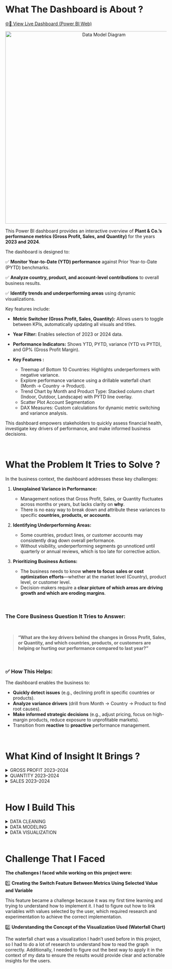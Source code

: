 #  What The Dashboard is About ?

[🌐🔗 View Live Dashboard (Power BI Web)](Uhttps://app.powerbi.com/links/9TUxn-T9wS?ctid=6aaec87a-744e-4251-94c0-291ddd50bc5a&pbi_source=linkShare)


<p align="center">
  <img src="https://github.com/user-attachments/assets/2f846c8c-4caf-4a19-a218-e1f731b9e4e0" alt="Data Model Diagram" width="600">
</p>


This Power BI dashboard provides an interactive overview of **Plant & Co.’s performance metrics (Gross Profit, Sales, and Quantity)** for the years **2023 and 2024**.

The dashboard is designed to:

✅ **Monitor Year-to-Date (YTD) performance** against Prior Year-to-Date (PYTD) benchmarks.

✅ **Analyze country, product, and account-level contributions** to overall business results.

✅ **Identify trends and underperforming areas** using dynamic visualizations.

Key features include:

* **Metric Switcher (Gross Profit, Sales, Quantity):** Allows users to toggle between KPIs, automatically updating all visuals and titles.
* **Year Filter:** Enables selection of 2023 or 2024 data.
* **Performance Indicators:** Shows YTD, PYTD, variance (YTD vs PYTD), and GP% (Gross Profit Margin).
* **Key Features :**

  * Treemap of Bottom 10 Countries: Highlights underperformers with negative variance.
  * Explore performance variance using a drillable waterfall chart (Month → Country → Product).
  * Trend Chart by Month and Product Type: Stacked column chart (Indoor, Outdoor, Landscape) with PYTD line overlay.
  * Scatter Plot Account Segmentation
  * DAX Measures: Custom calculations for dynamic metric switching and variance analysis.

This dashboard empowers stakeholders to quickly assess financial health, investigate key drivers of performance, and make informed business decisions.

<br>

# What the Problem It Tries to Solve ?

In the business context, the dashboard addresses these key challenges:

1. **Unexplained Variance in Performance:**

   * Management notices that Gross Profit, Sales, or Quantity fluctuates across months or years, but lacks clarity on **why**.
   * There is no easy way to break down and attribute these variances to specific **countries, products, or accounts**.

2. **Identifying Underperforming Areas:**

   * Some countries, product lines, or customer accounts may consistently drag down overall performance.
   * Without visibility, underperforming segments go unnoticed until quarterly or annual reviews, which is too late for corrective action.

3. **Prioritizing Business Actions:**

   * The business needs to know **where to focus sales or cost optimization efforts**—whether at the market level (Country), product level, or customer level.
   * Decision-makers require a **clear picture of which areas are driving growth and which are eroding margins**.

<br>

### The Core Business Question It Tries to Answer: 

<br>

> **“What are the key drivers behind the changes in Gross Profit, Sales, or Quantity, and which countries, products, or customers are helping or hurting our performance compared to last year?”**

 <br>

### ✅ How This Helps:

The dashboard enables the business to:

* **Quickly detect issues** (e.g., declining profit in specific countries or products).
* **Analyze variance drivers** (drill from Month → Country → Product to find root causes).
* **Make informed strategic decisions** (e.g., adjust pricing, focus on high-margin products, reduce exposure to unprofitable markets).
* Transition from **reactive** to **proactive** performance management.

<br>


# What Kind of Insight It Brings ?

<details>
  <summary>GROSS PROFIT 2023–2024</summary>
  
## ✅ Overall KPI Highlights
> Overall, total Gross Profit (YTD) dropped from 5.15M in 2023 to 1.40M in 2024 for the same period. However, the YTD vs PYTD gap improved
  significantly from -265K to -78K, indicating that the downward trend has been successfully mitigated. Gross Profit Margin remained relatively
  stable at around 39%, showing that margin structure is well maintained.


## ✅ Monthly Trend
> Monthly trends show sharp fluctuations. In 2023, declines were consistent in Q4, while in 2024 there was a positive spike in February (+117K)
  before declining again in March–April. This highlights the need for a more consistent month-on-month improvement momentum going forward.


## ✅ Product Type Performance
> Outdoor products continue to support growth amid weaknesses in Indoor & Landscape. In 2024, Outdoor recorded a net +44K while other products declined.  
  This signals an opportunity to expand Outdoor’s market share in the right segments.


## ✅ Country Breakdown
> Country analysis shows that some major contributors dropped sharply, such as Canada (-41K), Germany (-25K), and Japan (-19K). Conversely, markets
  like Poland, Qatar, and Thailand posted positive growth, albeit on a smaller scale.  
> **Recommendation**: strengthen strategies in declining markets and scale up in growing ones.”


## ✅ Account Segmentation
> The profitability segmentation scatter plot illustrates where accounts sit in terms of value (YTD sales) and profitability (GP%). Most accounts
  remain clustered in the Low Value–Low GP% quadrant, highlighting a concentration of lower-contributing accounts. A few accounts are beginning to
  shift toward higher GP% areas, though their overall value is still modest. This segmentation helps visualize opportunities for prioritization—accounts
  with high GP% but lower volumes could be targeted with up-sell and cross-sell strategies to move them into the High Value–High GP% quadrant.


## ✨Actionable Key Takeaways✨
- **Maintain margins** — control pricing & costs.  
- **Drive volume** — future Gross Profit growth hinges on account & key market penetration.  
- **Focus on Outdoor** — clear opportunities for strengthening sales in this product.  
- **Strengthen market strategy** — address declines in major countries, scale up in positive ones.  
- **Ensure monthly consistency** — avoid performance volatility with a more stable sales pipeline.

  <br>
  
</details>

<details>
  <summary>QUANTITY 2023–2024</summary>


## ✅ General Performance (YTD vs PYTD)

| Year | YTD Quantity | PYTD Quantity | Difference | Growth | GP%    |
| ---- | ------------ | ------------- | ---------- | ------ | ------ |
| 2023 | 555.66K      | 538.61K       | +17.05K    | +3.2%  | 39.62% |
| 2024 | 148.47K      | 160.84K       | -12.37K    | -7.7%  | 39.15% |

📌 **Insight:**

* 2023 showed **positive growth** in quantity with healthy profitability.
* 2024 experienced a **notable decline** in volume while maintaining stable GP%, indicating resilience in pricing or cost control.

🎯 **Recommendation:**

* Explore root causes of 2024 volume drop, especially in Q2.
* Maintain cost control to protect margins while rebuilding volume.

<br>

## ✅ Country-Level Breakdown

#### 📉 Top Contributors to Quantity Decline

* **2023:** 🇨🇳 China (-9.76K), 🇫🇷 France (-9.36K), 🇪🇸 Spain (-6.7K)
* **2024:** 🇨🇦 Canada (-5.42K), 🇺🇸 US (-2.45K), 🇭🇺 Hungary, 🇭🇷 Croatia, 🇨🇮 Ivory Coast

#### 📈 Countries with Quantity Growth

* **2023:** 🇸🇦 Saudi Arabia (+11.5K), 🇶🇦 Qatar (+6.7K), 🇨🇴 Colombia (+4.4K)
* **2024:** 🇵🇹 Portugal (+4.1K), 🇹🇭 Thailand (+2.7K), 🇬🇧 UK (+0.6K)

📌 **Insight:**

* Consistent underperformance in major markets like China and Canada impacted overall performance.
* Middle Eastern and Southeast Asian countries show **growth potential**.

🎯 **Recommendation:**

* Deep dive into top-declining markets to fix structural or operational issues.
* Double down on growing regions through local campaigns and distribution partnerships.

<br>

## ✅ Product-Type Breakdown

| Product Type | 2023 Delta | 2024 Delta |
| ------------ | ---------- | ---------- |
| Outdoor      | +24.8K     | -4.1K      |
| Indoor       | -4.7K      | -6.6K      |
| Landscape    | -3.1K      | -1.6K      |

📌 **Insight:**

* **2023:** Outdoor was the **key growth driver**.
* **2024:** All categories declined, with Indoor being the biggest drag.

🎯 **Recommendation:**

* Reevaluate Indoor product strategy: product relevance, pricing, and channel effectiveness.
* Consider targeted relaunch or bundled offers.

<br>

## ✅ Monthly & Quarterly Quantity Trends

#### 2023:

* **Growth Months:** April (+12K), June (+13K)
* **Drop Months:** July (-7K), September (-8K)
* **Best Quarter:** Q2 (157.06K)

#### 2024:

* **Growth Month:** February (+8.2K)
* **Drop Months:** March (-11.6K), April (-9.4K)
* **Worst Quarter:** Q2 (only 18.2K YTD)

📌 **Insight:**

* 2023 showed consistent Q2 performance; 2024 saw sharp early Q2 declines.

🎯 **Recommendation:**

* Reapply Q2 2023 strategies to reverse early-year slumps in 2024.
* Audit March-April campaigns, operations, and market conditions.

<br>

## ✅ Account Profitability Segmentation (Scatter Plot)

📌 **Insight:**

* In both years, many accounts reside in the **low quantity – low GP%** quadrant → potentially unprofitable.
* Some accounts show **low quantity – high GP%**, representing potential for **upselling**.

🎯 **Recommendation:**

* Segment customer base:

  * Focus on profitable accounts with sales potential.
  * Review pricing strategy or cost-to-serve for unprofitable segments.

<br> 

## ⛳ Strategies

| Focus Area   | Key Insight & Recommendation                                                                |
| ------------ | ------------------------------------------------------------------------------------------- |
| Country      | Investigate large drops (China, Canada); scale success in Portugal, Thailand, Saudi Arabia. |
| Product Type | Reboot Indoor strategy; maintain Outdoor relevance.                                         |
| Time Period  | Leverage Q2 seasonal strength from 2023; resolve Q2 2024 downturn immediately.              |
| Account Mgmt | Optimize around profitability, identify upsell opportunities in high GP% segments.          |

<br>

</details>



<details>
  <summary>SALES 2023–2024</summary>


## ✅ Overall Performance (YTD vs PYTD)

| Year | YTD Sales | PYTD Sales | Difference | Growth (%) | GP%    |
| ---- | --------- | ---------- | ---------- | ---------- | ------ |
| 2023 | 13.00M    | 13.51M     | -512K      | -3.8%      | 39.62% |
| 2024 | 3.57M     | 3.71M      | -136K      | -3.7%      | 39.15% |

⛳ **Insight:**

* Both years show **YoY decline in sales**, though **profit margins remain stable**.
* Indicates that **margin efficiency is intact**, but **sales volume needs improvement**.
  
 <br>

## ✅ Country-Level Breakdown

####  Top Declining Countries

* **2023**: 🇨🇳 China (-760K), 🇸🇪 Sweden (-240K), 🇫🇷 France (-150K)
* **2024**: 🇨🇦 Canada (-74K), 🇨🇴 Colombia (-61K), 🇩🇪 Germany (-41K)

#### Countries with Positive Growth

* **2023**: 🇸🇦 Saudi Arabia, 🇵🇭 Philippines, 🇵🇹 Portugal
* **2024**: 🇹🇭 Thailand, 🇵🇭 Philippines, 🇬🇧 United Kingdom

⛳ **Insight:**

* Major contributors to decline include **China, Canada, Colombia, and Germany**.
* **Southeast Asia and Middle East markets** are expanding → consider **marketing and distribution focus** here.

<br>

## ✅ Product-Type Breakdown

| Product Type | 2023 (Delta) | 2024 (Delta) |
| ------------ | ------------ | ------------ |
| Indoor       | -490K        | -145K        |
| Landscape    | -110K        | -118K        |
| Outdoor      | +100K        | +128K        |

⛳ **Insight:**

* **Outdoor** is the **only consistently growing category** across both years.
* Decline in **Indoor and Landscape** suggests **shifting customer preferences**.
  

🎯 **Recommendations:**

* Prioritize **marketing and development for Outdoor** category.
* Evaluate positioning and relevance of Indoor and Landscape products.

<br>

## ✅ Monthly & Quarterly Trends

#### 2023:

* Sharp decline in **Q1 (Feb)** and **Q4 (Oct–Nov)**.
* **Q2 (Apr–Jun)** was the strongest quarter.

#### 2024:

* **February showed positive growth**, but **March and April dropped significantly**.

⛳ **Insight:**

* **Strong seasonality observed**.
* **Q2 is a performance driver**, yet 2024 shows a worrying post-February trend.

🎯 **Recommendations:**

* **Replicate 2023 Q2 success strategies across other quarters**.
* Urgently assess **Q2 2024** performance drivers to avoid continued decline.

<br>

## ✅ Account Profitability Segmentation (Scatter Plot)

⛳ **Insight:**

* Several large accounts deliver **high sales but low GP%** → risky profile.
* Small accounts with **high GP%** offer **upsell opportunities**.
* 2024 shows **slightly better spread**, but many accounts remain in the unprofitable zone.

🎯 **Recommendations:**

* **Resegment the customer base**:

  * Focus acquisition efforts on **small to mid-sized accounts with healthy margins**.
  * Apply **churn management or renegotiate margins** for large low-GP accounts.


#### ✨ Strategic Summary

| Focus Area           | Key Insight & Recommendations                                                                                    |
| -------------------- | ---------------------------------------------------------------------------------------------------------------- |
| **Geography**        | Audit underperforming markets (China, Canada). Redirect resources to growing regions (Thailand, Saudi, PH)       |
| **Product**          | Outdoor = primary growth engine. Indoor & Landscape need repositioning or innovation                             |
| **Quarter Planning** | Q2 = key momentum driver. Needs replication and stronger campaign planning for Q3 and Q4                         |
| **Customer Account** | Prioritize profitable clients. Reevaluate high-volume low-margin accounts. Implement customer tiering strategies |

---

### ✨General Recommendations :✨

1. **Urgent Q2 2024 Action**:

   * Audit marketing campaigns, sales performance, and supply chain conditions.

2. **Market Realignment**:

   * Shift marketing budget to countries with positive trends.

3. **Product-Level Strategy**:

   * Launch special promos and bundles for Outdoor.
   * Reevaluate Indoor product relevance and positioning.

4. **Account Management**:

   * Prioritize accounts with healthy GP%.
   * Implement upselling in high-GP, low-volume segments.


<br>
</details>

<br>

# How I Build This

<details>
  <summary>DATA CLEANING</summary>
    
<br>
    
Minimal transformation was applied during this phase. I renamed tables for clarity (e.g., fact_sales, dim_account, dim_product) to distinguish 
fact and dimension tables. I removed duplicates (if any) based on unique identifiers like Account_ID and Product_Name_ID. Lastly, I reviewed and 
validated data types across all columns to ensure consistency and accuracy.

</details>


<details>
  <summary>DATA MODELING</summary> 

 <br>

The data model was designed using a star schema approach, with a clearly defined fact table and multiple dimension tables. Here's how I structured it:

<p align="center">
  <img src="https://github.com/user-attachments/assets/97ff4933-3c08-4de0-a2c2-651e470a1a97" alt="Data Model Diagram" width="200">
</p>

<br>

### 1️⃣ Date Dimension Table (`dim_date`)
   I created a custom date table using the following DAX formula:

   ```DAX
   Dim_Date = CALENDAR(DATE(2022,01,01), DATE(2024,12,31))
   ```
   After creation, I checked for and implemented hierarchy levels (e.g., Year, Quarter, Month) to support time-based analysis.

<br>

### 2️⃣ InPast Column for Time Intelligence
   In the `dim_date` table, I added a calculated column named `InPast` using this DAX formula:

   ```DAX
   Inpast = 
   VAR lastsalesdate = MAX(Fact_Sales[Date_Time])
   VAR lastsalesdatePY = EDATE(lastsalesdate, -12)
   RETURN
   Dim_Date[Date] <= lastsalesdatePY
   ```

   This column returns a `TRUE/FALSE` value, and is especially useful when performing prior year or month comparisons—helping prevent
   blank result errors during time intelligence operations.
   
<br>

### 3️⃣ Relationship Definition
   I defined **one-to-many relationships** between the `fact_sales` table and its related dimension tables (such as `dim_account`, `dim_product`, and `dim_date`)
   based on unique identifiers. This ensures referential integrity and enables accurate filtering across visuals.

<p align="center">
  <img src="https://github.com/user-attachments/assets/2500ba60-3d82-418f-a818-bf2e30924a4a" alt="Data Model Diagram" width="500">
</p>

<br>

### 4️⃣ Slicer Table (`slc_values`)
   I created a small static table using *Enter Data*, containing three values: `Gross Profit`, `Quantity`, and `Sales`.
   This table, named `slc_values`, is used as a slicer input to control dynamic filtering and toggle the metrics displayed across visuals.

<br>

### 5️⃣ **DAX Measures :

* **Base Measures**
  Fundamental calculations that act as building blocks for more advanced measures.
  Includes:

  * `Gross Profit`
  * `Sales`
  * `Quantity`
  * `COGS` (Cost of Goods Sold)
  * `GP%` (Gross Profit Percentage)



* **PYTD (Prior Year-to-Date)**
  Measures used to calculate Prior Year-to-Date values for key metrics, enabling year-over-year performance comparison.
  Includes:

  * `PYTD_Gross Profit`
  * `PYTD_Sales`
  * `PYTD_Quantity`



* **YTD (Year-to-Date)**
  Measures used to calculate Year-to-Date values for Gross Profit, Sales, and Quantity, supporting cumulative performance tracking.
  Includes:

  * `YTD_Gross Profit`
  * `YTD_Sales`
  * `YTD_Quantity`


* **SWITCH Logic**
  Dynamic measures that allow switching between YTD, PYTD, and their comparisons based on user selection. These measures enable interactive dashboards that respond to user input.
  Includes:

  * `Switch YTD`
  * `Switch PYTD`
  * `YTD vs PYTD`



* **Dynamic Titles**
  Measures that dynamically adjust the titles of charts and reports based on the selected metric or time frame, ensuring clear and contextual information in the visuals.
  Includes:

  * `Column Chart Title`
  * `Report Title`
  * `Scatter Title`
  * `Waterfall Title`


</details>

<details>
  <summary>DATA VISUALIZATION</summary>

## >> KPI Card 

<br>
<p align="center">
  <img src="https://github.com/user-attachments/assets/8a0d5e9c-1a27-4d92-b46e-9ed80ca0cdb1" width="450">
</p>


1️⃣ **Purpose**

The KPI Card is used to provide a **quick summary of business performance**. This visualization displays the **total Year-to-Date (YTD) value**, comparison with Previous Year-to-Date (PYTD), and Gross Profit Margin (**GP%**) in one view. The purpose is to **enable users to instantly understand the business condition** without needing further exploration.

2️⃣ **Data Used**

* **Measures**:

  * `Value YTD`
  * `Value PYTD`
  * `Delta YTD vs PYTD`
  * `GP%`

3️⃣ **Reason for Choosing this Visualization**
    The KPI Card is chosen because:

* It provides a **focus on key numbers**.
* It allows users to **quickly see the YoY change**.
* It is effective for **opening the dashboard as an executive summary**.

<br>

## >> Treemap – Bottom 10 Countries by YTD vs PYTD Sales

<p align="center">
  <img src="https://github.com/user-attachments/assets/ae8edc0f-fdaf-49ba-99e3-4b0e83f5d50c" width="200">
</p>
                   

1️⃣ Purpose
This Treemap visualization illustrates the **bottom 10 countries** contributing to the **YTD vs PYTD sales decline**. It aims to highlight 
**countries that have seen the largest reductions** in sales compared to the previous year, allowing users to easily identify underperforming markets.

2️⃣ **Data Used**

* **Measures**:
  * `Delta YTD vs PYTD`
    
3️⃣ **Reason for Choosing this Visualization**
    A **Treemap** was chosen because:

* It provides a **clear, comparative view** of multiple countries at once.
* It effectively displays **proportional data**: the size of each country’s block correlates to the magnitude of the sales decline.
* This is ideal for showcasing the **relative size of declines across countries** without overwhelming the viewer.

<br>

## >> Waterfall Chart – Gross Profit YTD vs PYTD by Month, Country, and Product

<p align="center">
  <img src="https://github.com/user-attachments/assets/498f1da9-10d0-4527-a068-693af9eae806" width="200">
</p>


1️⃣ **Purpose**

This **Waterfall Chart** tracks the selected metric performance, broken down by **Month**, **Country**, and **Product**. The chart shows both the **increase** and **decrease** for each period, helping identify which months or factors (e.g., countries or products) contributed the most to the total performance.

2️⃣ **Data Used**

* **Measures**:

  * `Delta YTD vs PYTD`
  * `Month`, `Country`, `Product_Type`, `Product_Name`: Dimensions used to Drill-Down/Up the performance.

3️⃣ **Reason for Choosing this Visualization**

A **Waterfall Chart** was chosen because:

* It provides an excellent way to **visualize step-by-step changes** in the selected values over time.
* The **increase and decrease** are shown clearly, helping identify specific months with significant changes.
* This format is easy to read and shows cumulative effects, which is perfect for analyzing performance over time.


<br>

## >> Line and Stacked Column Chart – Gross Profit YTD & PYTD by Month

<p align="center">
  <img src="https://github.com/user-attachments/assets/a1da99a6-13e8-4717-9e7f-8111740041a5" width="400">
</p>


1️⃣ **Purpose**
This **Line and Stacked Column Chart** tracks the **Selected Metric YTD & PYTD** by **Month**, broken down by **Product Type** (Indoor, Landscape, Outdoor). The stacked column shows the monthly Selected Metric values for each product type, while the line chart represents the **Value PYTD** (Prior Year to Date), allowing comparisons of this year’s and last year’s performance.

2️⃣ **Data Used**

* **Measures**:

  * `Value_YTD`
  * `Value_PYTD`
  * `Month`, `Quarter`, `Product Type`: Dimensions used for performance breakdowns.

3️⃣ **Reason for Choosing this Visualization**

A **Line and Stacked Column Chart** was chosen because:

* It clearly **visualizes trends over time**, with both the **cumulative values** (via stacked columns) and **comparisons with last year** (via the line chart).
* The combination of a stacked column and line allows **multiple layers of data** to be presented in on view, making it easier to compare different product types and years.


<br>


## >> Scatter Plot – Account Profitability Segmentation by Month 

<p align="center">
  <img src="https://github.com/user-attachments/assets/af30aeb5-53d4-4117-9dff-74b35f147d67" width="400">
</p>


1️⃣ **Purpose**

This **scatter plot** visualizes the relationship between **Selected Metric** and **YTD Value** across different accounts. It segments the accounts based on their **profitability**, with the goal of identifying **high-value, high-margin accounts** (top right quadrant) and **low-margin accounts** (bottom left quadrant).

2️⃣ **Data Used**

* **Measures**:

  * `Selected Metric`
  * `Value_YTD`
  * `Account`

3️⃣ **Interactivity**

* **Zoom Slider**: Allowing users to zoom in and out on the scatter plot to examine specific clusters of data and focus on a narrower range of values. This enables a more detailed view of accounts based on their Selected Metric and profitability.

4️⃣ **Reason for Choosing this Visualization**

A **scatter plot** was selected because:

* It effectively **shows distribution** and **correlations** between two continuous variables (Selected Metric and Sales Value).
* The quadrants dynamically adjust based on the selected metric, enabling users to focus on different aspects of account performance
  and profitability.


</details>


<br>

# Challenge That I Faced

**The challenges I faced while working on this project were:**

1️⃣ **Creating the Switch Feature Between Metrics Using Selected Value and Variable**

This feature became a challenge because it was my first time learning and trying to understand how to implement it.
I had to figure out how to link variables with values selected by the user, which required research and experimentation to achieve
the correct implementation.

2️⃣ **Understanding the Concept of the Visualization Used (Waterfall Chart)**

The waterfall chart was a visualization I hadn’t used before in this project, so I had to do a lot of research to understand how to
read the graph correctly. Additionally, I needed to figure out the best way to apply it in the context of my data to ensure the results
would provide clear and actionable insights for the users.

